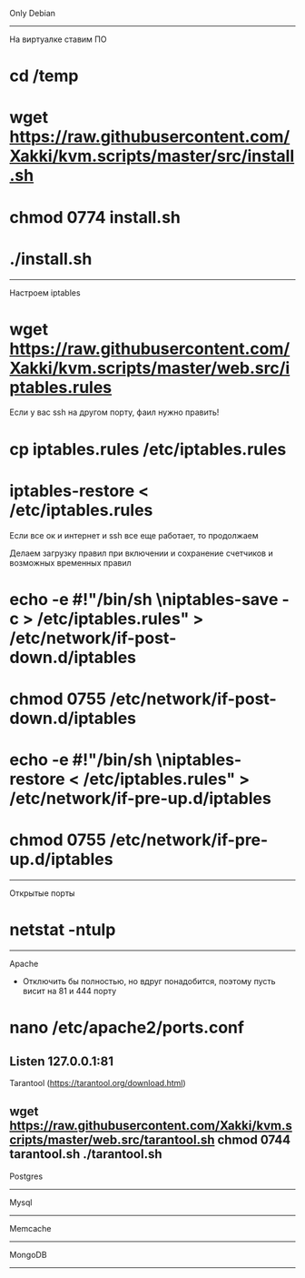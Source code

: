 Only Debian

---------------------

На виртуалке ставим ПО
# cd /temp
# wget https://raw.githubusercontent.com/Xakki/kvm.scripts/master/src/install.sh
# chmod 0774 install.sh
# ./install.sh

---------------------

Настроем iptables

# wget https://raw.githubusercontent.com/Xakki/kvm.scripts/master/web.src/iptables.rules
Если у вас ssh на другом порту, фаил нужно править!
# cp iptables.rules /etc/iptables.rules
# iptables-restore < /etc/iptables.rules
Если все ок и интернет и ssh все еще работает, то продолжаем

Делаем загрузку правил при включении и сохранение счетчиков и возможных временных правил 
# echo -e \#\!"/bin/sh \niptables-save -c > /etc/iptables.rules" > /etc/network/if-post-down.d/iptables
# chmod 0755 /etc/network/if-post-down.d/iptables
# echo -e \#\!"/bin/sh \niptables-restore < /etc/iptables.rules" > /etc/network/if-pre-up.d/iptables
# chmod 0755 /etc/network/if-pre-up.d/iptables
---------------------

Открытые порты
# netstat -ntulp
---------------------

Apache
 - Отключить бы полностью, но вдруг понадобится, поэтому пусть висит на 81 и 444 порту 
# nano /etc/apache2/ports.conf
Listen 127.0.0.1:81
---------------------

Tarantool (https://tarantool.org/download.html)

wget https://raw.githubusercontent.com/Xakki/kvm.scripts/master/web.src/tarantool.sh
chmod 0744 tarantool.sh
./tarantool.sh
---------------------
Postgres

---------------------
Mysql

---------------------
Memcache

---------------------
MongoDB

---------------------
